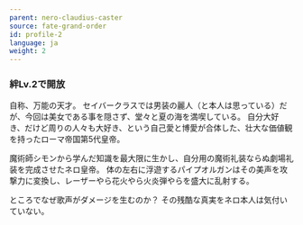 ```yaml
---
parent: nero-claudius-caster
source: fate-grand-order
id: profile-2
language: ja
weight: 2
---
```


### 絆Lv.2で開放

自称、万能の天才。
セイバークラスでは男装の麗人（と本人は思っている）だが、今回は美女である事を隠さず、堂々と夏の海を満喫している。
自分大好き、だけど周りの人々も大好き、という自己愛と博愛が合体した、壮大な価値観を持ったローマ帝国第5代皇帝。

魔術師シモンから学んだ知識を最大限に生かし、自分用の魔術礼装ならぬ劇場礼装を完成させたネロ皇帝。
体の左右に浮遊するパイプオルガンはその美声を攻撃力に変換し、レーザーやら花火やら火炎弾やらを盛大に乱射する。

ところでなぜ歌声がダメージを生むのか？
その残酷な真実をネロ本人は気付いていない。
